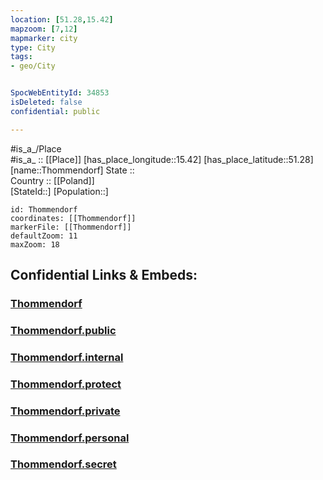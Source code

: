 ```yaml
---
location: [51.28,15.42] 
mapzoom: [7,12] 
mapmarker: city 
type: City
tags:
- geo/City


SpocWebEntityId: 34853
isDeleted: false
confidential: public

---
```

#is_a_/Place  
#is_a_ :: [[Place]] 
[has_place_longitude::15.42] 
[has_place_latitude::51.28] 
[name::Thommendorf] 
State ::  
Country :: [[Poland]]  
[StateId::] 
[Population::] 



```leaflet
id: Thommendorf
coordinates: [[Thommendorf]] 
markerFile: [[Thommendorf]] 
defaultZoom: 11 
maxZoom: 18
```


## Confidential Links & Embeds: 

### [Thommendorf](/_Standards/Earth/Continent/Europe/Europe~East/Poland/Provinces~Poland/Lower_Silesian/City/Thommendorf.md) 

### [Thommendorf.public](/_public/Earth/Continent/Europe/Europe~East/Poland/Provinces~Poland/Lower_Silesian/City/Thommendorf.public.md) 

### [Thommendorf.internal](/_internal/Earth/Continent/Europe/Europe~East/Poland/Provinces~Poland/Lower_Silesian/City/Thommendorf.internal.md) 

### [Thommendorf.protect](/_protect/Earth/Continent/Europe/Europe~East/Poland/Provinces~Poland/Lower_Silesian/City/Thommendorf.protect.md) 

### [Thommendorf.private](/_private/Earth/Continent/Europe/Europe~East/Poland/Provinces~Poland/Lower_Silesian/City/Thommendorf.private.md) 

### [Thommendorf.personal](/_personal/Earth/Continent/Europe/Europe~East/Poland/Provinces~Poland/Lower_Silesian/City/Thommendorf.personal.md) 

### [Thommendorf.secret](/_secret/Earth/Continent/Europe/Europe~East/Poland/Provinces~Poland/Lower_Silesian/City/Thommendorf.secret.md)

